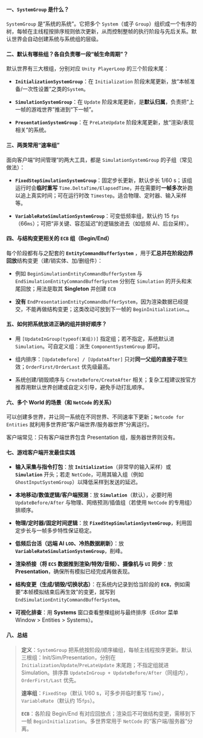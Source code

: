 #### 一、`SystemGroup` 是什么？

`SystemGroup` 是“系统的系统”。它把多个 `System`（或子 `Group`）组织成一个有序的树，每帧在主线程按排序规则依次更新，从而控制整帧的执行阶段与先后关系。默认世界会自动创建系统与系统组的层级。

#### 二、默认有哪些组？各自负责哪一段“帧生命周期”？

默认世界有三大根组，分别对应 `Unity PlayerLoop` 的三个阶段末尾：

- **`InitializationSystemGroup`**：在 `Initialization` 阶段末尾更新，放“本帧准备/一次性设置”之类的`System`。

- **`SimulationSystemGroup`**：在 `Update` 阶段末尾更新，是**默认归属**，负责把“上一帧的游戏世界”推进到“下一帧”。
    
- **`PresentationSystemGroup`**：在 `PreLateUpdate` 阶段末尾更新，放“渲染/表现相关”的系统。
    

#### 三、两类常用“速率组”

面向客户端“时间管理”的两大工具，都是 `SimulationSystemGroup` 的子组（常见做法）：

- **`FixedStepSimulationSystemGroup`**：固定步长更新，默认步长 1/60 s；该组运行时会**临时重写** `Time.DeltaTime/ElapsedTime`，并在需要时**一帧多次**补跑以追上真实时间；可在运行时改 `Timestep`。适合物理、定时器、输入采样等。
    
- **`VariableRateSimulationSystemGroup`**：可变低频率组，默认约 15 `fps`（66`ms`）；可把“非关键、容忍延迟”的逻辑放进去（如低频 AI、后台采样）。

#### 四、与结构变更相关的 `ECB` 组（Begin/End）

每个阶段都有与之配套的 **`EntityCommandBufferSystem`** ，用于**汇总并在阶段边界回放**结构变更（建/销实体、加/删组件）：

- 例如 `BeginSimulationEntityCommandBufferSystem` 与 `EndSimulationEntityCommandBufferSystem` 分别在 `Simulation` 的开头和末尾回放；用法是取其 **Singleton** 并创建 `ECB`
    
- **没有** `EndPresentationEntityCommandBufferSystem`，因为渲染数据已经提交，不能再做结构变更；这类改动可放到下一帧的 `BeginInitialization…`。

#### 五、如何把系统放进正确的组并排好顺序？

- 用 `[UpdateInGroup(typeof(某组))]` 指定组；若不指定，系统默认进 `Simulation`。可自定义组：派生 `ComponentSystemGroup` 即可。
    
- 组内排序：`[UpdateBefore] / [UpdateAfter]` 只对**同一父组的直接子项**生效；`OrderFirst/OrderLast` 优先级最高。
    
- 系统创建/销毁顺序与 `CreateBefore/CreateAfter` 相关；复杂工程建议按官方推荐用默认世界创建或自定义引导，避免手动打乱顺序。
    

#### 六、多个 World 的场景（和 `NetCode` 的关系）

可以创建多世界，并让同一系统在不同世界、不同速率下更新；`Netcode for Entities` 就利用多世界把“客户端世界/服务器世界”分离运行。

客户端常见：只有客户端世界包含 Presentation 组，服务器世界则没有。


#### 七、游戏客户端开发最佳实践

- **输入采集与指令打包**：放 **`Initialization`**（非常早的输入采样）或 **`Simulation`** 开头；若走 `NetCode`，可用其输入组（例如 `GhostInputSystemGroup`）以降低采样到发送的延迟。
    
- **本地移动/数值逻辑/客户端预测**：放 **`Simulation`**（默认），必要时用 `UpdateBefore/After` 与物理、网络预测/插值组（若使用 `NetCode` 的专用组）排顺序。
    
- **物理/定时器/固定时间逻辑**：放 **`FixedStepSimulationSystemGroup`**，利用固定步长与一帧多步特性保证稳定。
    
- **低频后台活（远端 AI `LOD`、冷热数据刷新）**：放 **`VariableRateSimulationSystemGroup`**，削峰。
    
- **渲染桥接（将 `ECS` 数据推到渲染/特效/音频）、摄像机与 `UI` 同步**：放 **Presentation**，确保所有模拟已经完成再做表现。
    
- **结构变更（生成/销毁/切换状态）**：在系统内记录到恰当阶段的 **`ECB`**，例如需要“本帧模拟结束后再生效”的变更，就写到 `EndSimulationEntityCommandBufferSystem`。
    
- **可视化排查**：用 **Systems** 窗口查看整棵组树与最终排序（Editor 菜单 Window > Entities > Systems）。
    

#### 八、总结

> **定义**：`SystemGroup` 把系统按阶段/顺序编组，每帧主线程按序更新。默认三根组：Init/Sim/Presentation，分别在 `Initialization`/`Update`/`PreLateUpdate` 末尾跑；不指定组就进 Simulation。排序靠 `UpdateInGroup + UpdateBefore/After`（同组内），`OrderFirst/Last` 优先。
> 
> **速率组**：`FixedStep`（默认 1/60 s，可多步并临时重写 `Time`），`VariableRate`（默认约 15`fps`）。
> 
> **`ECB`**：各阶段 Begin/End 有对应回放点；渲染后不可做结构变更，需移到下一帧 `BeginInitialization`。多世界常用于 `NetCode` 的“客户端/服务器”分离。